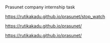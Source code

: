 Prasunet company internship task

 https://rutikakadu.github.io/prasunet/stop_watch

  https://rutikakadu.github.io/prasunet/

   https://rutikakadu.github.io/prasunet/
